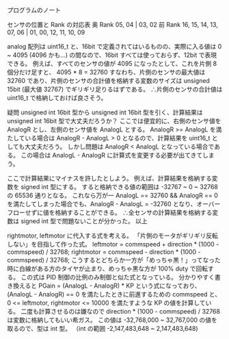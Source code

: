 プログラムのノート

センサの位置と Rank の対応表
奥 Rank                 05, 04 | 03, 02
前 Rank 16, 15, 14, 13, 07, 06 | 01, 00, 12, 11, 10, 09

analog 配列は uint16_t と、16bit で定義されてはいるものの、実際に入る値は 0 ~ 4095 (4096 かも...) の間なので、16bit すべては使っておらず、12bit で表現できる。
例えば、すべてのセンサの値が 4095 になったとして、これを片側 8 個分だけ足すと、
4095 * 8 = 32760
すなわち、片側のセンサの最大値は 32760 であり、片側のセンサの合計値を格納する変数のサイズは unsigned 15bit (最大値 32767) でギリギリ足りるはずである。
∴片側のセンサの合計値は uint16_t で格納しておけば良さそう。

  疑問
unsigned int 16bit 型から unsigned int 16bit 型を引く、計算結果は unsigned int 16bit 型で大丈夫だろうか？
ここでは便宜的に、右側のセンサ値を AnalogR とし、左側のセンサ値を AnalogL とする。
AnalogR >= AnalogL を満たしている場合は AnalogR - AnalogL > 0 となるので、計算結果を uint16_t としても大丈夫だろう。
しかし問題は AnalogR < AnalogL となっている場合である。
この場合は AnalogL - AnalogR に計算式を変更する必要が出てきてしまう。

ここで計算結果にマイナスを許したとしよう。
例えば、計算結果を格納する変数を signed int 型にする。
すると格納できる値の範囲は -32767 ~ 0 ~ 32768 の 65536 通りとなる。
これなら万が一 AnalogL == 32760 && AnalogR == 0 を満たしてしまった場合でも、AnalogR - AnalogL = -32760 となり、オーバーフローせずに値を格納することができる。
∴全センサの計算結果を格納する変数は signed int 型で問題ないことが分かった。
  以上
  
rightmotor, leftmotor に代入する式を考える。
「片側のモータがギリギリ反転しない」を目指して作った式。
leftmotor = commspeed + direction * (1000 - commspeed) / 32768;
rightmotor = commspeed - direction * (1000 - commspeed) / 32768;
こうするとどちらか一方が「めっちゃ黒！」ってなった時に白線がある方のタイヤが止まり、めっちゃ黒な方が 100% duty で回転する。
この式は PID 制御の比例のみ制御と似た式となっている。
分かりやすく書き換えると
PGain = (AnalogL - AnalogR) * KP
という式になっており、(AnalogL - AnalogR) == 0 を満たしたときに前進するための commspeed と、0 <= leftmotor, rightmotor <= 10000 を満たすような KP の値を計算している。
二度も計算させるのは嫌なので direction * (1000 - commspeed) / 32768 は変数に格納してもいい希ガス。
この値は -32,768,000 ~ 32,767,000 の値を取るので、型は int 型。
（int の範囲 -2,147,483,648 ~ 2,147,483,648)
